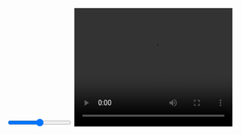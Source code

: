 <html lang="en">
<head>
    <div id="waveform"></div>
    <meta charset="UTF-8">
    <meta name="viewport" content="width=device-width, initial-scale=1.0">
    <title>File Editor</title>
    <link rel="preload" href="https://fonts.gstatic.com/s/lato/v24/S6uyw4BMUTPHjx4wXg.woff2" as="font" type="font/woff2" crossorigin="anonymous">
<script src="https://unpkg.com/wavesurfer.js"></script>
<input type="range" min="0" max="100" value="50" id="volume-slider">
<script>
  var slider = document.getElementById("volume-slider");
  var wavesurfer = WaveSurfer.create({ container: '#waveform' });

  slider.oninput = function() {
    wavesurfer.setVolume(slider.value / 100);
  };
</script>
<video id="video-player" width="320" height="240" controls>
  <source src="path_to_video.mp4" type="video/mp4">
  Your browser does not support the video tag.
<video id="video-player" width="320" height="240" controls>
  <source src="path_to_video.mp4" type="video/mp4">
  Your browser does not support the video tag.
</video>
  var video = document.getElementById('video-player');
  video.addEventListener('click', function() {
    if (video.paused) {
      video.play();
    } else {
      video.pause();
    }
  });
</script>

</head>
<body class="home"> <!-- Använd klassen home här -->
    <div class="editor-content">
        <h1>Edit Your Files</h1>

        <!-- Browse Button -->
        <button onclick="document.getElementById('file-input').click()">Browse my files</button>
        <input type="file" id="file-input" style="display:none" onchange="handleFileSelect(event)">
        
        <div id="file-info"></div>

        <!-- Save Button -->
        <button id="save-button" onclick="saveFile()">Save</button>
    </div>

    <script>
        function handleFileSelect(event) {
            const file = event.target.files[0];
            const fileInfoDiv = document.getElementById('file-info');
            
            if (file) {
                fileInfoDiv.textContent = `Selected file: ${file.name}`;
                // Här kan du lägga till kod för att visualisera ljudfilen eller videon.
            }
        }

        function saveFile() {
            alert("Your changes have been saved!");
            // Här kan du lägga till kod för att spara filen eller ändra den.
        }
   function handleFileSelect(event) {
    const file = event.target.files[0];
    const fileInfoDiv = document.getElementById('file-info');
    
    if (file) {
        fileInfoDiv.textContent = `Selected file: ${file.name}`;
        
        // Skapa en URL för den valda filen
        const fileURL = URL.createObjectURL(file);
        
        // Hitta video-elementet och uppdatera src
        const videoPlayer = document.getElementById('video-player');
        const videoSource = videoPlayer.querySelector('source');
        videoSource.src = fileURL; // Sätt den valda filen som src
        
        // Uppdatera video och ladda om den
        videoPlayer.load(); // Detta tvingar webbläsaren att ladda om videon
    }
}
<link rel="preload" href="https://fonts.gstatic.com/s/lato/v24/S6uyw4BMUTPHjx4wXg.woff2" as="font" type="font/woff2" crossorigin="anonymous" />

    </script>
</body>
function adjustVolume(trackType) {
    let volumeControl = null;
    if (trackType === 'original') {
        volumeControl = document.getElementById('volume-original');
    } else if (trackType === 'hooks') {
        volumeControl = document.getElementById('volume-hooks');
    } else if (trackType === 'final') {
        volumeControl = document.getElementById('volume-final');
    }

    if (mediaElement) {
        mediaElement.volume = volumeControl.value;
    }
}
let wavesurfer;
function handleFileSelect(event) {
    const file = event.target.files[0];
    const fileInfoDiv = document.getElementById('file-info');
    const mediaContainer = document.getElementById('media-container');

    if (file) {
        fileInfoDiv.textContent = `Selected file: ${file.name}`;
        let extension = file.name.split('.').pop().toLowerCase();
        
        // Clear previous media
        mediaContainer.innerHTML = '';

        if (['mp3', 'wav', 'ogg'].includes(extension)) {
            // Initialize Wavesurfer for audio files
            const mediaElement = document.createElement('audio');
            mediaElement.src = URL.createObjectURL(file);
            mediaContainer.appendChild(mediaElement);
            
            // Create the Wavesurfer instance
            wavesurfer = WaveSurfer.create({
                container: '#waveform',
                waveColor: '#4F4A85',
                progressColor: '#383351',
                backend: 'MediaElement',
                mediaElement: mediaElement,
            });

            wavesurfer.load(mediaElement.src); // Load the selected audio file
        } else if (['mp4', 'webm', 'avi'].includes(extension)) {
            // Video element
            const mediaElement = document.createElement('video');
            mediaElement.controls = true;
            mediaElement.src = URL.createObjectURL(file);
            mediaContainer.appendChild(mediaElement);
        } else {
            fileInfoDiv.textContent = "Unsupported file type!";
        }
    }
}

